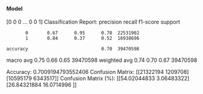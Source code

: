 #### Model
[0 0 0 ... 0 0 1]
Classification Report:
              precision    recall  f1-score   support

           0       0.67      0.95      0.78  22531902
           1       0.84      0.37      0.52  16938696

    accuracy                           0.70  39470598
   macro avg       0.75      0.66      0.65  39470598
weighted avg       0.74      0.70      0.67  39470598

Accuracy: 0.7009194793552406
Confusion Matrix:
[[21322194  1209708]
 [10595179  6343517]]
Confusion Matrix (%):
[[54.02044833  3.06483322]
 [26.84321884 16.0714996 ]]
